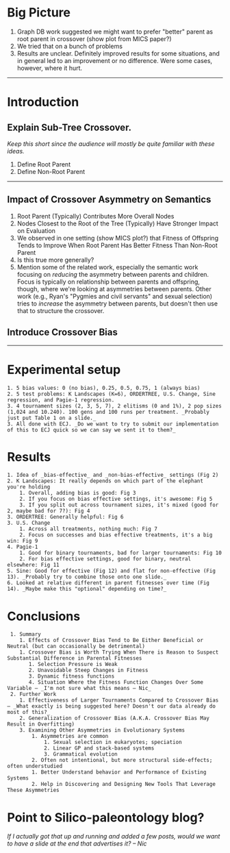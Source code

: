 
# Big Picture

1. Graph DB work suggested we might want to prefer "better" parent as root parent in crossover (show plot from MICS paper?)
2. We tried that on a bunch of problems
3. Results are unclear. Definitely improved results for some situations, and in general led to an improvement or no difference. Were some cases, however, where it hurt.

---

#   Introduction
## Explain Sub-Tree Crossover. 

_Keep this short since the audience will mostly be quite familiar with these ideas._

1. Define Root Parent
2. Define Non-Root Parent
        
---

## Impact of Crossover Asymmetry on Semantics

1. Root Parent (Typically) Contributes More Overall Nodes
2. Nodes Closest to the Root of the Tree (Typically) Have Stronger Impact on Evaluation
3. We observed in one setting (show MICS plot?) that Fitness of Offspring Tends to Improve When Root Parent Has Better Fitness Than Non-Root Parent
4. Is this true more generally?
5. Mention some of the related work, especially the semantic work focusing on _reducing_ the asymmetry between parents and children. Focus is typically on relationship between parents and offspring, though, where we're looking at asymmetries between parents. Other work (e.g., Ryan's "Pygmies and civil servants" and sexual selection) tries to _increase_ the asymmetry between parents, but doesn't then use that to structure the crossover.

## Introduce Crossover Bias

---

# Experimental setup
    1. 5 bias values: 0 (no bias), 0.25, 0.5, 0.75, 1 (always bias)
    2. 5 test problems: K Landscapes (K=6), ORDERTREE, U.S. Change, Sine regression, and Pagie-1 regression.
    3. 4 tournament sizes (2, 3, 5, 7), 2 elitisms (0 and 1%), 2 pop sizes (1,024 and 10.240). 100 gens and 100 runs per treatment. _Probably just put Table 1 on a slide._
    3. All done with ECJ. _Do we want to try to submit our implementation of this to ECJ quick so we can say we sent it to them?_

# Results
    1. Idea of _bias-effective_ and _non-bias-effective_ settings (Fig 2)
    2. K Landscapes: It really depends on which part of the elephant you're holding
        1. Overall, adding bias is good: Fig 3
        2. If you focus on bias effective settings, it's awesome: Fig 5
        3. If you split out across tournament sizes, it's mixed (good for 2, maybe bad for 7?): Fig 4
    3. ORDERTREE: Generally helpful: Fig 6
    3. U.S. Change
        1. Across all treatments, nothing much: Fig 7
        2. Focus on successes and bias effective treatments, it's a big win: Fig 9
    4. Pagie-1
        1. Good for binary tournaments, bad for larger tournaments: Fig 10
        2. For bias effective settings, good for binary, neutral elsewhere: Fig 11
    5. Sine: Good for effective (Fig 12) and flat for non-effective (Fig 13). _Probably try to combine those onto one slide._
    6. Looked at relative different in parent fitnesses over time (Fig 14). _Maybe make this "optional" depending on time?_

# Conclusions
     1. Summary
        1. Effects of Crossover Bias Tend to Be Either Beneficial or Neutral (but can occasionally be detrimental)
        1. Crossover Bias is Worth Trying When There is Reason to Suspect Substantial Difference in Parental Fitnesses
           1. Selection Pressure is Weak
           2. Unavoidable Steep Changes in Fitness
           3. Dynamic fitness functions
           4. Situation Where the Fitness Function Changes Over Some Variable – _I'm not sure what this means – Nic_
     2. Further Work
        1. Effectiveness of Larger Tournaments Compared to Crossover Bias – _What exactly is being suggested here? Doesn't our data already do most of this?_
        2. Generalization of Crossover Bias (A.K.A. Crossover Bias May Result in Overfitting)
        3. Examining Other Asymmetries in Evolutionary Systems
            1. Asymmetries are common
                1. Sexual selection in eukaryotes; speciation
                2. Linear GP and stack-based systems
                3. Grammatical evolution
            2. Often not intentional, but more structural side-effects; often understudied
            1. Better Understand behavior and Performance of Existing Systems
            2. Help in Discovering and Designing New Tools That Leverage These Asymmetries

# Point to Silico-paleontology blog? 

_If I actually got that up and running and added a few posts, would we want to have a slide at the end that advertises it? – Nic_
